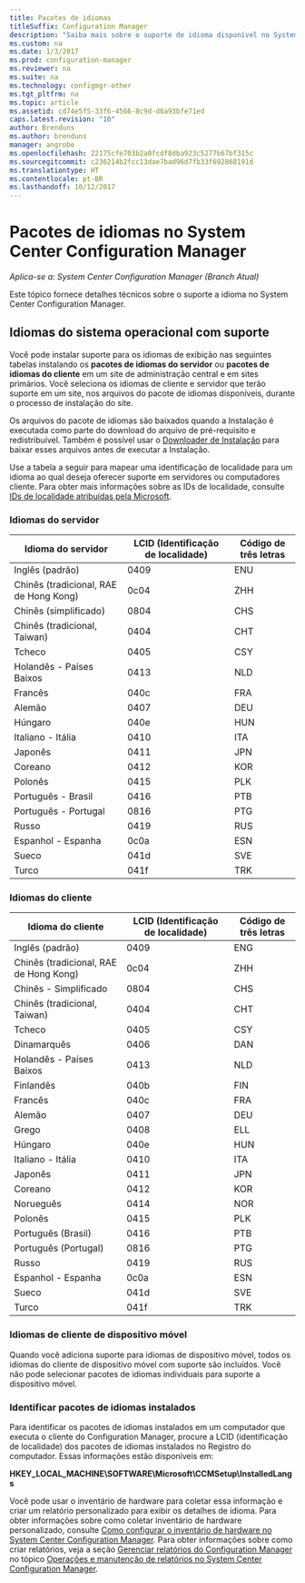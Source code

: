 ```yaml
---
title: Pacotes de idiomas
titleSuffix: Configuration Manager
description: "Saiba mais sobre o suporte de idioma disponível no System Center Configuration Manager."
ms.custom: na
ms.date: 1/3/2017
ms.prod: configuration-manager
ms.reviewer: na
ms.suite: na
ms.technology: configmgr-other
ms.tgt_pltfrm: na
ms.topic: article
ms.assetid: cd74e5f5-33f6-4566-8c9d-d6a93bfe71ed
caps.latest.revision: "10"
author: Brenduns
ms.author: brenduns
manager: angrobe
ms.openlocfilehash: 22175cfe703b2a0fcdf8dba923c5277b67bf315c
ms.sourcegitcommit: c236214b2fcc13dae7bad96d7fb33f692868191d
ms.translationtype: HT
ms.contentlocale: pt-BR
ms.lasthandoff: 10/12/2017
---
```

# <a name="language-packs-in-system-center-configuration-manager"></a>Pacotes de idiomas no System Center Configuration Manager

*Aplica-se a: System Center Configuration Manager (Branch Atual)*

Este tópico fornece detalhes técnicos sobre o suporte a idioma no System Center Configuration Manager.  

## <a name="BKMK_SupLanguagePacks"></a> Idiomas do sistema operacional com suporte  
 Você pode instalar suporte para os idiomas de exibição nas seguintes tabelas instalando os **pacotes de idiomas do servidor** ou **pacotes de idiomas do cliente** em um site de administração central e em sites primários. Você seleciona os idiomas de cliente e servidor que terão suporte em um site, nos arquivos do pacote de idiomas disponíveis, durante o processo de instalação do site.

 Os arquivos do pacote de idiomas são baixados quando a Instalação é executada como parte do download do arquivo de pré-requisito e redistribuível. Também é possível usar o [Downloader de Instalação](setup-downloader.md) para baixar esses arquivos antes de executar a Instalação.   

 Use a tabela a seguir para mapear uma identificação de localidade para um idioma ao qual deseja oferecer suporte em servidores ou computadores cliente. Para obter mais informações sobre as IDs de localidade, consulte [IDs de localidade atribuídas pela Microsoft](http://go.microsoft.com/fwlink/p/?LinkId=252609).  

### <a name="server-languages"></a>Idiomas do servidor  

|Idioma do servidor|LCID (Identificação de localidade)|Código de três letras|  
|---------------------|------------------------|-----------------------|  
|Inglês (padrão)|0409|ENU|  
|Chinês (tradicional, RAE de Hong Kong)|0c04|ZHH|  
|Chinês (simplificado)|0804|CHS|  
|Chinês (tradicional, Taiwan)|0404|CHT|  
|Tcheco|0405|CSY|  
|Holandês - Países Baixos|0413|NLD|  
|Francês|040c|FRA|  
|Alemão|0407|DEU|  
|Húngaro|040e|HUN|  
|Italiano - Itália|0410|ITA|  
|Japonês|0411|JPN|  
|Coreano|0412|KOR|  
|Polonês|0415|PLK|  
|Português - Brasil|0416|PTB|  
|Português - Portugal|0816|PTG|  
|Russo|0419|RUS|  
|Espanhol - Espanha|0c0a|ESN|  
|Sueco|041d|SVE|  
|Turco|041f|TRK|  

### <a name="client-languages"></a>Idiomas do cliente  

|Idioma do cliente|LCID (Identificação de localidade)|Código de três letras|  
|---------------------|------------------------|-----------------------|  
|Inglês (padrão)|0409|ENG|  
|Chinês (tradicional, RAE de Hong Kong)|0c04|ZHH|  
|Chinês - Simplificado|0804|CHS|  
|Chinês (tradicional, Taiwan)|0404|CHT|  
|Tcheco|0405|CSY|  
|Dinamarquês|0406|DAN|  
|Holandês - Países Baixos|0413|NLD|  
|Finlandês|040b|FIN|  
|Francês|040c|FRA|  
|Alemão|0407|DEU|  
|Grego|0408|ELL|  
|Húngaro|040e|HUN|  
|Italiano - Itália|0410|ITA|  
|Japonês|0411|JPN|  
|Coreano|0412|KOR|  
|Norueguês|0414|NOR|  
|Polonês|0415|PLK|  
|Português (Brasil)|0416|PTB|  
|Português (Portugal)|0816|PTG|  
|Russo|0419|RUS|  
|Espanhol - Espanha|0c0a|ESN|  
|Sueco|041d|SVE|  
|Turco|041f|TRK|  

### <a name="mobile-device-client-languages"></a>Idiomas de cliente de dispositivo móvel  
 Quando você adiciona suporte para idiomas de dispositivo móvel, todos os idiomas do cliente de dispositivo móvel com suporte são incluídos. Você não pode selecionar pacotes de idiomas individuais para suporte a dispositivo móvel.  

### <a name="identify-installed-language-packs"></a>Identificar pacotes de idiomas instalados  
Para identificar os pacotes de idiomas instalados em um computador que executa o cliente do Configuration Manager, procure a LCID (identificação de localidade) dos pacotes de idiomas instalados no Registro do computador. Essas informações estão disponíveis em:

 **HKEY_LOCAL_MACHINE\SOFTWARE\Microsoft\CCMSetup\InstalledLangs**  

Você pode usar o inventário de hardware para coletar essa informação e criar um relatório personalizado para exibir os detalhes de idioma. Para obter informações sobre como coletar inventário de hardware personalizado, consulte [Como configurar o inventário de hardware no System Center Configuration Manager](../../../../core/clients/manage/inventory/configure-hardware-inventory.md). Para obter informações sobre como criar relatórios, veja a seção [Gerenciar relatórios do Configuration Manager](../../../../core/servers/manage/operations-and-maintenance-for-reporting.md#BKMK_ManageReports) no tópico [Operações e manutenção de relatórios no System Center Configuration Manager](../../../../core/servers/manage/operations-and-maintenance-for-reporting.md).  
